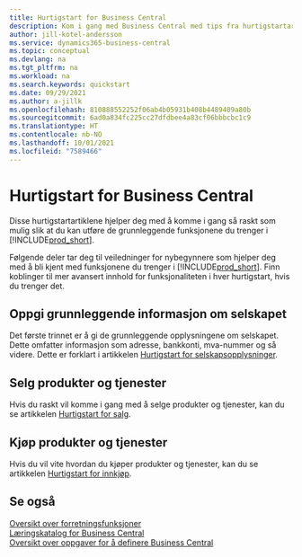 ```yaml
---
title: Hurtigstart for Business Central
description: Kom i gang med Business Central med tips fra hurtigstartartikler som hjelper deg med å fylle ut de første kritiske feltene.
author: jill-kotel-andersson
ms.service: dynamics365-business-central
ms.topic: conceptual
ms.devlang: na
ms.tgt_pltfrm: na
ms.workload: na
ms.search.keywords: quickstart
ms.date: 09/29/2021
ms.author: a-jillk
ms.openlocfilehash: 810888552252f06ab4b05931b408b4489409a80b
ms.sourcegitcommit: 6ad0a834fc225cc27dfdbee4a83cf06bbbcbc1c9
ms.translationtype: HT
ms.contentlocale: nb-NO
ms.lasthandoff: 10/01/2021
ms.locfileid: "7589466"
---
```

# <a name="business-central-quick-starts"></a>Hurtigstart for Business Central

Disse hurtigstartartiklene hjelper deg med å komme i gang så raskt som mulig slik at du kan utføre de grunnleggende funksjonene du trenger i [!INCLUDE[prod_short](includes/prod_short.md)].

Følgende deler tar deg til veiledninger for nybegynnere som hjelper deg med å bli kjent med funksjonene du trenger i [!INCLUDE[prod_short](includes/prod_short.md)]. Finn koblinger til mer avansert innhold for funksjonaliteten i hver hurtigstart, hvis du trenger det.

## <a name="provide-basic-information-about-your-company"></a>Oppgi grunnleggende informasjon om selskapet

Det første trinnet er å gi de grunnleggende opplysningene om selskapet. Dette omfatter informasjon som adresse, bankkonti, mva-nummer og så videre. Dette er forklart i artikkelen [Hurtigstart for selskapsopplysninger](quick-start-company-information.md).

<!--
## Financial Basics

[Financial Information](quick-start-financial-information.md)  
(chart of accounts, but explained for non-accountants)
-->

<!--
## Basic Reports and Output Documents

[Reports and Documents](quick-start-reports-and-documents.md)  
(final reports, but also documents - how do I style invoices to work better for me?)
-->

## <a name="sell-products-and-services"></a>Selg produkter og tjenester

Hvis du raskt vil komme i gang med å selge produkter og tjenester, kan du se artikkelen [Hurtigstart for salg](quick-start-sell-products-and-services.md).

<!--
(customer, items, things on stock or not, orders versus invoices, get paid on time, etc.)
-->

## <a name="buy-products-and-services"></a>Kjøp produkter og tjenester

Hvis du vil vite hvordan du kjøper produkter og tjenester, kan du se artikkelen [Hurtigstart for innkjøp](quick-start-procurement.md).  

<!--
(buy stuff, register in inventory, pay vendor)
-->

<!--
## Understand Your Business with Business Intelligence

[Business Intelligence](quick-start-business-intelligence.md)  
(reports)
-->

## <a name="see-also"></a>Se også

[Oversikt over forretningsfunksjoner](across-business-functionality.md)  
[Læringskatalog for Business Central](readiness/readiness-learning-catalog.md)  
[Oversikt over oppgaver for å definere Business Central](setup.md)  
